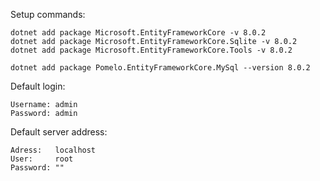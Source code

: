 Setup commands:
```
dotnet add package Microsoft.EntityFrameworkCore -v 8.0.2
dotnet add package Microsoft.EntityFrameworkCore.Sqlite -v 8.0.2
dotnet add package Microsoft.EntityFrameworkCore.Tools -v 8.0.2

dotnet add package Pomelo.EntityFrameworkCore.MySql --version 8.0.2
```

Default login:
```
Username: admin
Password: admin
```

Default server address:
```
Adress:   localhost
User:     root
Password: ""
```